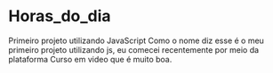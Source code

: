 # Horas_do_dia
Primeiro projeto utilizando JavaScript
Como o nome diz esse é o meu primeiro projeto utilizando js, eu comecei recentemente por meio da plataforma Curso em video que é muito boa.
